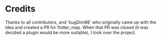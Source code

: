 # Credits

Thanks to all contributors, and 'bugDim88' who originally came up with the idea and created a PR for flutter\_map. When that PR was closed (it was decided a plugin would be more suitable), I took over the project.
